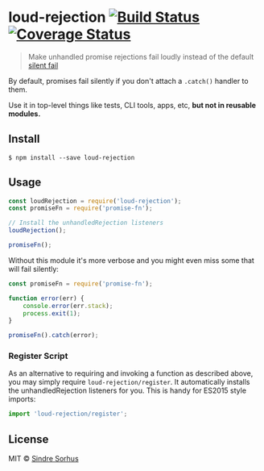 # loud-rejection [![Build Status](https://travis-ci.org/sindresorhus/loud-rejection.svg?branch=master)](https://travis-ci.org/sindresorhus/loud-rejection) [![Coverage Status](https://coveralls.io/repos/sindresorhus/loud-rejection/badge.svg?branch=master&service=github)](https://coveralls.io/github/sindresorhus/loud-rejection?branch=master)

> Make unhandled promise rejections fail loudly instead of the default [silent fail](https://gist.github.com/benjamingr/0237932cee84712951a2)

By default, promises fail silently if you don't attach a `.catch()` handler to them.

Use it in top-level things like tests, CLI tools, apps, etc, **but not in reusable modules.**


## Install

```
$ npm install --save loud-rejection
```


## Usage

```js
const loudRejection = require('loud-rejection');
const promiseFn = require('promise-fn');

// Install the unhandledRejection listeners
loudRejection();

promiseFn();
```

Without this module it's more verbose and you might even miss some that will fail silently:

```js
const promiseFn = require('promise-fn');

function error(err) {
	console.error(err.stack);
	process.exit(1);
}

promiseFn().catch(error);
```

### Register Script

As an alternative to requiring and invoking a function as described above, you may simply require 
 `loud-rejection/register`. It automatically installs the unhandledRejection listeners for you.
 This is handy for ES2015 style imports:

```js
import 'loud-rejection/register';
```

## License

MIT © [Sindre Sorhus](http://sindresorhus.com)
